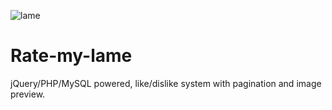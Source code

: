 ![lame](https://user-images.githubusercontent.com/8536299/26941041-46732d3e-4c7d-11e7-8920-d0563f9e5207.png)

# Rate-my-lame
jQuery/PHP/MySQL powered, like/dislike system with pagination and image preview.
